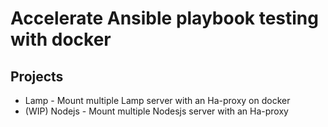 # Accelerate Ansible playbook testing with docker

## Projects
- Lamp - Mount multiple Lamp server with an Ha-proxy on docker
- (WIP) Nodejs - Mount multiple Nodesjs server with an Ha-proxy 
